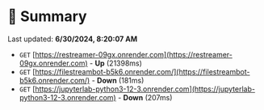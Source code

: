 # 📖 Summary
Last updated: **6/30/2024, 8:20:07 AM**

- `GET` [https://restreamer-09gx.onrender.com](https://restreamer-09gx.onrender.com) - **Up** (21398ms)
- `GET` [https://filestreambot-b5k6.onrender.com/](https://filestreambot-b5k6.onrender.com/) - **Down** (181ms)
- `GET` [https://jupyterlab-python3-12-3.onrender.com](https://jupyterlab-python3-12-3.onrender.com) - **Down** (207ms)
